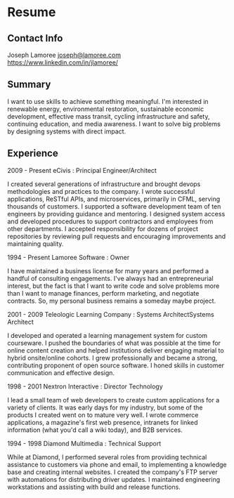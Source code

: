 # Resume

## Contact Info

Joseph Lamoree
joseph@lamoree.com
https://www.linkedin.com/in/jlamoree/


## Summary
I want to use skills to achieve something meaningful. I'm interested in renewable energy, environmental restoration, sustainable economic development, effective mass transit, cycling infrastructure and safety, continuing education, and media awareness. I want to solve big problems by designing systems with direct impact.


## Experience

2009 - Present
eCivis : Principal Engineer/Architect

I created several generations of infrastructure and brought devops methodologies and practices to the company. I wrote successful applications, ReSTful APIs, and microservices, primarily in CFML, serving thousands of customers. I supported a software development team of ten engineers by providing guidance and mentoring. I designed system access and developed procedures to support contractors and employees from other departments. I accepted responsibility for dozens of project repositories by reviewing pull requests and encouraging improvements and maintaining quality.


1994 - Present
Lamoree Software : Owner

I have maintained a business license for many years and performed a handful of consulting engagements. I've always had an entrepreneurial interest, but the fact is that I want to write code and solve problems more than I want to manage finances, perform marketing, and negotiate contracts. So, my personal business remains a someday maybe project.


2001 - 2009
Teleologic Learning Company : Systems ArchitectSystems Architect

I developed and operated a learning management system for custom courseware. I pushed the boundaries of what was possible at the time for online content creation and helped institutions deliver engaging material to hybrid onsite/online cohorts. I grew professionally and became a strong, contributing proponent of open source software. I honed skills in customer communication and effective design.


1998 - 2001
Nextron Interactive : Director Technology

I lead a small team of web developers to create custom applications for a variety of clients. It was early days for my industry, but some of the products I created went on to mature very well. I wrote commerce applications, a magazine's first web presence, intranets for linked information (what you'd call a wiki today), and B2B services.


1994 - 1998
Diamond Multimedia : Technical Support

While at Diamond, I performed several roles from providing technical assistance to customers via phone and email, to implementing a knowledge base and creating internal websites. I created the company's FTP server with automations for distributing driver updates. I maintained engineering workstations and assisting with build and release functions.
